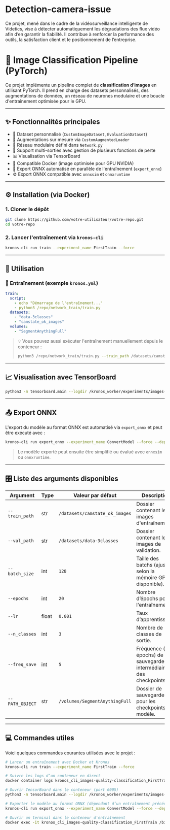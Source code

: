 # Detection-camera-issue
Ce projet, mené dans le cadre de la vidéosurveillance intelligente de Videtics, vise à détecter automatiquement les dégradations des flux vidéo afin d’en garantir la fiabilité. Il contribue à renforcer la performance des outils, la satisfaction client et le positionnement de l’entreprise.

# 🧠 Image Classification Pipeline (PyTorch)

Ce projet implémente un pipeline complet de **classification d’images** en utilisant PyTorch. Il prend en charge des datasets personnalisés, des augmentations de données, un réseau de neurones modulaire et une boucle d'entraînement optimisée pour le GPU.

---

## ✨ Fonctionnalités principales

- 📂 Dataset personnalisé (`CustomImageDataset`, `EvaluationDataset`)
- 🔁 Augmentations sur mesure via `CustomAugmentedLoader`
- 🧱 Réseau modulaire défini dans `Network.py`
- 🎯 Support multi-sorties avec gestion de plusieurs fonctions de perte
- 📊 Visualisation via TensorBoard
- 🐳 Compatible Docker (image optimisée pour GPU NVIDIA)
- 🔄 Export ONNX automatisé en parallèle de l'entraînement (`export_onnx`)
- ⚙️ Export ONNX compatible avec `onnxsim` et `onnxruntime`

---

## ⚙️ Installation (via Docker)

### 1. Cloner le dépôt

```bash
git clone https://github.com/votre-utilisateur/votre-repo.git
cd votre-repo
``` 

### 2. Lancer l'entraînement via `kronos-cli`

```bash
kronos-cli run train --experiment_name FirstTrain --force
```

---

## 🚀 Utilisation

### 🔧 Entraînement (exemple `kronos.yml`)

```yaml
train:
  script:
    - echo "Démarrage de l'entraînement..."
    - python3 /repo/network_train/train.py
  datasets:
    - "data-3classes"
    - "camstate_ok_images"
  volumes:
    - "SegmentAnythingFull"
```

> 💡 Vous pouvez aussi exécuter l'entraînement manuellement depuis le conteneur :
>
> ```bash
> python3 /repo/network_train/train.py --train_path /datasets/camstate_ok_images --val_path /datasets/data-3classes --batch_size 128 --epochs 20 --n_classes 3 --PATH_OBJECT /volumes/SegmentAnythingFull
> ```

---

## 📈 Visualisation avec TensorBoard

```bash
python3 -m tensorboard.main --logdir /kronos_worker/experiments/images-quality-classification/ --bind_all --port 6005
```

---

## 📤 Export ONNX

L'export du modèle au format ONNX est automatisé via `export_onnx` et peut être exécuté avec :

```bash
kronos-cli run export_onnx --experiment_name ConvertModel --force --dependency FirstTrain
```

> Le modèle exporté peut ensuite être simplifié ou évalué avec `onnxsim` ou `onnxruntime`.

---

## 🎛️ Liste des arguments disponibles

| Argument         | Type   | Valeur par défaut                        | Description                                                                 |
|------------------|--------|------------------------------------------|-----------------------------------------------------------------------------|
| `--train_path`   | str    | `/datasets/camstate_ok_images`           | Dossier contenant les images d'entraînement.                                |
| `--val_path`     | str    | `/datasets/data-3classes`                | Dossier contenant les images de validation.                                 |
| `--batch_size`   | int    | `128`                                    | Taille des batchs (ajuster selon la mémoire GPU disponible).                |
| `--epochs`       | int    | `20`                                     | Nombre d’épochs pour l'entraînement.                                        |
| `--lr`           | float  | `0.001`                                  | Taux d’apprentissage.                                                       |
| `--n_classes`    | int    | `3`                                      | Nombre de classes de sortie.                                                |
| `--freq_save`    | int    | `5`                                      | Fréquence (en épochs) de sauvegarde intermédiaire des checkpoints.          |
| `--PATH_OBJECT`  | str    | `/volumes/SegmentAnythingFull`           | Dossier de sauvegarde pour les checkpoints du modèle.                       |

---

## 💻 Commandes utiles

Voici quelques commandes courantes utilisées avec le projet :

```bash
# Lancer un entraînement avec Docker et Kronos
kronos-cli run train --experiment_name FirstTrain --force

# Suivre les logs d’un conteneur en direct
docker container logs kronos_cli_images-quality-classification_FirstTrain -f

# Ouvrir TensorBoard dans le conteneur (port 6005)
python3 -m tensorboard.main --logdir /kronos_worker/experiments/images-quality-classification/ --bind_all --port 6005

# Exporter le modèle au format ONNX (dépendant d’un entraînement précédent)
kronos-cli run export_onnx --experiment_name ConvertModel --force --dependency FirstTrain

# Ouvrir un terminal dans le conteneur d'entraînement
docker exec -it kronos_cli_images-quality-classification_FirstTrain /bin/bash
```
